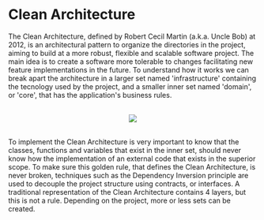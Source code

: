 # Clean Architecture

The Clean Architecture, defined by Robert Cecil Martin (a.k.a. Uncle Bob) at 2012, is an architectural pattern to organize the directories in the project, aiming to build at a more robust, flexible and scalable software project. The main idea is to create a software more tolerable to changes facilitating new feature implementations in the future. To understand how it works we can break apart the architecture in a larger set named 'infrastructure' containing the tecnology used by the project, and a smaller inner set named 'domain', or 'core', that has the application's business rules.

<br/>

<div align="center">
  <img src="https://github.com/gftf2011/clean-node-file-uploader-api-js/blob/main/public/assets/clean-arch-simplified.png" />
</div>

<br/>

To implement the Clean Architecture is very important to know that the classes, functions and variables that exist in the inner set, should never know how the implementation of an external code that exists in the superior scope. To make sure this golden rule, that defines the Clean Architecture, is never broken, techniques such as the Dependency Inversion principle are used to decouple the project structure using contracts, or interfaces.
A traditional representation of the Clean Architecture contains 4 layers, but this is not a rule. Depending on the project, more or less sets can be created.
